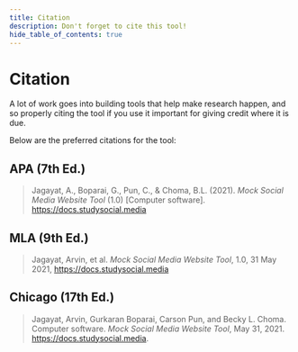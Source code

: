 ```yaml
---
title: Citation
description: Don't forget to cite this tool!
hide_table_of_contents: true
---
```


# Citation

A lot of work goes into building tools that help make research happen, and so properly citing the tool if you use it important for giving credit where it is due.

Below are the preferred citations for the tool:

## APA (7th Ed.)

> Jagayat, A., Boparai, G., Pun, C., & Choma, B.L. (2021). *Mock Social Media Website Tool* (1.0) [Computer software]. https://docs.studysocial.media

## MLA (9th Ed.)

> Jagayat, Arvin, et al. *Mock Social Media Website Tool*, 1.0, 31 May 2021, https://docs.studysocial.media

## Chicago (17th Ed.)

> Jagayat, Arvin, Gurkaran Boparai, Carson Pun, and Becky L. Choma. Computer software. *Mock Social Media Website Tool*, May 31, 2021. https://docs.studysocial.media. 

